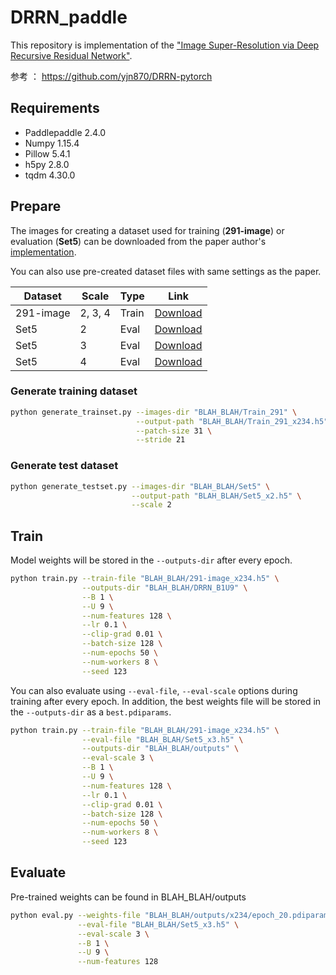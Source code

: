 # DRRN_paddle
This repository is implementation of the ["Image Super-Resolution via Deep Recursive Residual Network"](http://cvlab.cse.msu.edu/project-super-resolution.html).

参考 ： https://github.com/yjn870/DRRN-pytorch

## Requirements

- Paddlepaddle  2.4.0
- Numpy 1.15.4
- Pillow 5.4.1
- h5py 2.8.0
- tqdm 4.30.0

## Prepare

The images for creating a dataset used for training (**291-image**) or evaluation (**Set5**) can be downloaded from the paper author's [implementation](https://github.com/tyshiwo/DRRN_CVPR17/tree/master/data).

You can also use pre-created dataset files with same settings as the paper.

| Dataset   | Scale   | Type  | Link                                                         |
| --------- | ------- | ----- | ------------------------------------------------------------ |
| 291-image | 2, 3, 4 | Train | [Download](https://www.dropbox.com/s/w67yqju1suxejxn/291-image_x234.h5?dl=0) |
| Set5      | 2       | Eval  | [Download](https://www.dropbox.com/s/b4a48onyqedx8dz/Set5_x2.h5?dl=0) |
| Set5      | 3       | Eval  | [Download](https://www.dropbox.com/s/if01dprb3tzc8jr/Set5_x3.h5?dl=0) |
| Set5      | 4       | Eval  | [Download](https://www.dropbox.com/s/cdoxdgz99imy9ik/Set5_x4.h5?dl=0) |

### Generate training dataset

```bash
python generate_trainset.py --images-dir "BLAH_BLAH/Train_291" \
                            --output-path "BLAH_BLAH/Train_291_x234.h5" \
                            --patch-size 31 \
                            --stride 21
```

### Generate test dataset

```bash
python generate_testset.py --images-dir "BLAH_BLAH/Set5" \
                           --output-path "BLAH_BLAH/Set5_x2.h5" \
                           --scale 2
```

## Train

Model weights will be stored in the `--outputs-dir` after every epoch.

```bash
python train.py --train-file "BLAH_BLAH/291-image_x234.h5" \
                --outputs-dir "BLAH_BLAH/DRRN_B1U9" \
                --B 1 \
                --U 9 \
                --num-features 128 \
                --lr 0.1 \
                --clip-grad 0.01 \
                --batch-size 128 \
                --num-epochs 50 \
                --num-workers 8 \
                --seed 123
```

You can also evaluate using `--eval-file`, `--eval-scale` options during training after every epoch. In addition, the best weights file will be stored in the `--outputs-dir` as a `best.pdiparams`.

```bash
python train.py --train-file "BLAH_BLAH/291-image_x234.h5" \
                --eval-file "BLAH_BLAH/Set5_x3.h5" \
                --outputs-dir "BLAH_BLAH/outputs" \
                --eval-scale 3 \
                --B 1 \
                --U 9 \
                --num-features 128 \
                --lr 0.1 \
                --clip-grad 0.01 \
                --batch-size 128 \
                --num-epochs 50 \
                --num-workers 8 \
                --seed 123
```

## Evaluate
Pre-trained weights can be found in BLAH_BLAH/outputs

```bash
python eval.py --weights-file "BLAH_BLAH/outputs/x234/epoch_20.pdiparams" \
               --eval-file "BLAH_BLAH/Set5_x3.h5" \
               --eval-scale 3 \
               --B 1 \
               --U 9 \
               --num-features 128               
```

